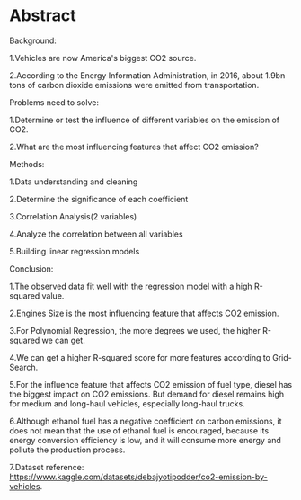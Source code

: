 # Abstract

Background:  

1.Vehicles are now America's biggest CO2 source.

2.According to the Energy Information Administration, in 2016, about 1.9bn tons of carbon dioxide emissions were emitted from transportation.

Problems need to solve:

1.Determine or test the influence of different variables on the emission of CO2.

2.What are the most influencing features that affect CO2 emission?

Methods:

1.Data understanding and cleaning

2.Determine the significance of each coefficient

3.Correlation Analysis(2 variables)

4.Analyze the correlation between all variables

5.Building linear regression models

Conclusion:

1.The observed data fit well with the regression model with a high R-squared value.

2.Engines Size is the most influencing feature that affects CO2 emission.

3.For Polynomial Regression, the more degrees we used, the higher R-squared we can get.

4.We can get a higher R-squared score for more features according to Grid-Search.

5.For the influence feature that affects CO2 emission of fuel type, diesel has the biggest impact on CO2 emissions. But demand for diesel remains high for medium and long-haul vehicles, especially long-haul trucks.

6.Although ethanol fuel has a negative coefficient on carbon emissions, it does not mean that the use of ethanol fuel is encouraged, because its energy conversion efficiency is low, and it will consume more energy and pollute the production process.

7.Dataset reference: https://www.kaggle.com/datasets/debajyotipodder/co2-emission-by-vehicles.


